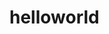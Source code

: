<!--
    General guidelines
    These are just guidelines, not strict rules - document however seems best.
    A README for a firmware-only project (e.g. Babydriver, MU, bootloader, CAN explorer) should answer the following questions:
        - What is it?
        - What problem does it solve?
        - How do I use it? (with usage examples / example commands, etc)
        - How does it work? (architectural overview)
    A README for a board project (powering a hardware board, e.g. power distribution, centre console, charger, BMS carrier) should answer the following questions:
        - What is the purpose of the board?
        - What are all the things that the firmware needs to do?
        - How does it fit into the overall system?
        - How does it work? (architectural overview, e.g. what each module's purpose is or how data flows through the firmware)
-->
# helloworld

